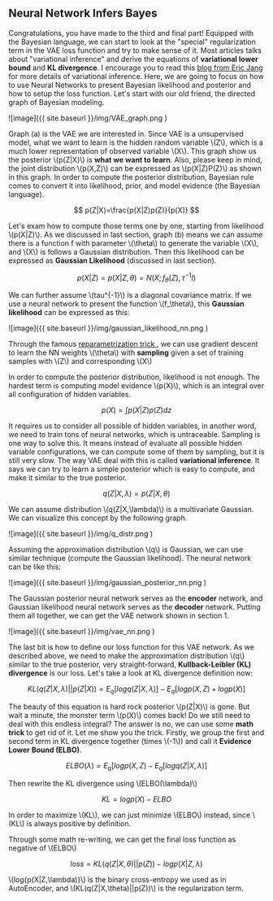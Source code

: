 Neural Network Infers Bayes
-----
Congratulations, you have made to the third and final part! Equipped with the Bayesian language, we can start to look at the "special" regularization term in the VAE loss function and try to make sense of it. Most articles talks about "variational inference" and derive the equations of **variational lower bound** and **KL divergence**. I encourage you to read this [blog from Eric Jang](http://blog.evjang.com/2016_08_01_archive.html) for more details of variational inference. Here, we are going to focus on how to use Neural Networks to present Bayesian likelihood and posterior and how to setup the loss function. Let's start with our old friend, the directed graph of Bayesian modeling. 

![image]({{ site.baseurl  }}/img/VAE_graph.png )

Graph (a) is the VAE we are interested in. Since VAE is a unsupervised model, what we want to learn is the hidden random variable \\(Z\\), which is a much lower representation of observed variable \\(X\\). This graph show us the posterior \\(p(Z\|X)\\) is **what we want to learn**. Also, please keep in mind, the joint distribution \\(p(X,Z)\\) can be expressed as \\(p(X\|Z)P(Z)\\) as shown in this graph. In order to compute the posterior distribution, Bayesian rule comes to convert it into likelihood, prior, and model evidence (the Bayesian language). 

$$ 
p(Z|X)=\frac{p(X|Z)p(Z)}{p(X)}
$$

Let's exam how to compute those terms one by one, starting from likelihood \\(p(X|Z)\\). As we discussed in last section, graph (b) means we can assume there is a function f with parameter \\(\theta\\) to generate the variable \\(X\\), and \\(X\\) is follows a Gaussian distribution. Then this likelihood can be expressed as **Gaussian Likelihood** (discussed in last section). 

$$
p(X|Z) = p(X|Z,\theta) = N(X; f_{\theta}(Z), \tau^{-1}I)
$$

We can further assume \\(tau^{-1}\\) is a diagonal covariance matrix. If we use a neural network to present the function \\(f_\theta\\), this **Gaussian likelihood** can be expressed as this:

![image]({{ site.baseurl  }}/img/gaussian_likelihood_nn.png )

Through the famous [reparametrization trick ](http://blog.evjang.com/2016_08_01_archive.html), we can use gradient descent to learn the NN weights \\(\theta\\) with **sampling** given a set of training samples with \\(Z\\) and corresponding \\(X\\)

In order to compute the posterior distribution, likelihood is not enough. The hardest term is computing model evidence \\(p(X)\\), which is an integral over all configuration of hidden variables. 

$$
p(X) = \int{p(X|Z)p(Z)dz}
$$

It requires us to consider all possible of hidden variables, in another word, we need to train tons of neural networks, which is untraceable. Sampling is one way to solve this. It means instead of evaluate all possible hidden variable configurations, we can compute some of them by sampling, but it is still very slow. The way VAE deal with this is called **variational inference**. It says we can try to learn a simple posterior which is easy to compute, and make it similar to the true posterior. 

$$
q(Z|X,\lambda) = p(Z|X,\theta)
$$

We can assume distribution \\(q(Z\|X,\lambda)\\) is a multivariate Gaussian. We can visualize this concept by the following graph.

![image]({{ site.baseurl  }}/img/q_distr.png )

Assuming the approximation distribution \\(q\\) is Gaussian, we can use similar technique (compute the Gaussian likelihood). The neural network can be like this:

![image]({{ site.baseurl  }}/img/gaussian_posterior_nn.png )

The Gaussian posterior neural network serves as the **encoder** network, and Gaussian likelihood neural network serves as the **decoder** network. Putting them all together, we can get the VAE network shown in section 1.

![image]({{ site.baseurl  }}/img/vae_nn.png )
 
The last bit is how to define our loss function for this VAE network. As we described above, we need to make the approximation distribution \\(q\\) similar to the true posterior, very straight-forward, **Kullback-Leibler (KL) divergence** is our loss. Let's take a look at KL divergence definition now:

$$
KL(q(Z|X,\lambda)||p(Z|X)) = E_q[log{q(Z|X,\lambda)}] - E_q[log{p(X,Z)} + log{p(X)}]
$$

The beauty of this equation is hard rock posterior \\(p(Z\|X)\\) is gone. But wait a minute, the monster term \\(p(X)\\) comes back! Do we still need to deal with this endless integral? The answer is no, we can use some **math trick** to get rid of it. Let me show you the trick. Firstly, we group the first and second term in KL divergence together (times \\(-1\\)) and call it **Evidence Lower Bound (ELBO)**. 

$$
ELBO(\lambda) = E_q[log{p(X,Z)} - E_q[log{q(Z|X,\lambda)}]
$$  

Then rewrite the KL divergence using \\(ELBO(\lambda)\\)

$$KL = log{p(X) - ELBO}$$

In order to maximize \\(KL\\), we can just minimize \\(ELBO\\) instead, since \\(KL\\) is always positive by definition. 

Through some math re-writing, we can get the final loss function as negative of \\(ELBO\\)

$$loss = KL(q(Z|X,\theta)||p(Z)) - log{p(X|Z,\lambda)}$$

\\(log{p(X\|Z,\lambda)}\\) is the binary cross-entropy we used as in AutoEncoder, and \\(KL(q(Z\|X,\theta)||p(Z))\\) is the regularization term. 






